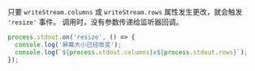 <!-- YAML
added: v0.7.7
-->

只要 `writeStream.columns` 或 `writeStream.rows` 属性发生更改，就会触发 `'resize'` 事件。 
调用时，没有参数传递给监听器回调。

```js
process.stdout.on('resize', () => {
  console.log('屏幕大小已经改变');
  console.log(`${process.stdout.columns}x${process.stdout.rows}`);
});
```

